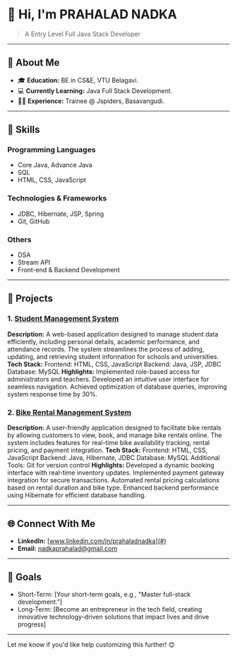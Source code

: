 # **👋 Hi, I'm PRAHALAD NADKA**

> A Entry Level Full Java Stack Developer

---

## **🌟 About Me**

- 🎓 **Education:** BE in CS&E, VTU Belagavi.  
- 💻 **Currently Learning:** Java Full Stack Development.  
- 👩‍💻 **Experience:** Trainee @ Jspiders, Basavangudi.

---

## **💼 Skills**

### **Programming Languages**  
- Core Java, Advance Java  
- SQL  
- HTML, CSS, JavaScript  

### **Technologies & Frameworks**  
- JDBC, Hibernate, JSP, Spring
- Git, GitHub  

### **Others**  
- DSA  
- Stream API  
- Front-end & Backend Development  

---

## **📂 Projects**

### 1. **[Student Management System](#)**  
   **Description:** A web-based application designed to manage student data efficiently, including personal details, academic performance, and attendance records. The system streamlines the process of adding, updating, and retrieving student information for schools and universities. 
   **Tech Stack:** Frontend: HTML, CSS, JavaScript
                   Backend: Java, JSP, JDBC
                   Database: MySQL 
   **Highlights:** Implemented role-based access for administrators and teachers.
                   Developed an intuitive user interface for seamless navigation.
                   Achieved optimization of database queries, improving system response time by 30%.

### 2. **[Bike Rental Management System](#)**  
   **Description:** A user-friendly application designed to facilitate bike rentals by allowing customers to view, book, and manage bike rentals online. The system includes features for real-time bike availability tracking, rental pricing, and payment integration. 
   **Tech Stack:** Frontend: HTML, CSS, JavaScript
Backend: Java, Hibernate, JDBC
Database: MySQL
Additional Tools: Git for version control
   **Highlights:** Developed a dynamic booking interface with real-time inventory updates.
Implemented payment gateway integration for secure transactions.
Automated rental pricing calculations based on rental duration and bike type.
Enhanced backend performance using Hibernate for efficient database handling.

---

## **🌐 Connect With Me**

- **LinkedIn:** [www.linkedin.com/in/prahaladnadka](#)    
- **Email:** nadkaprahalad@gmail.com 

---

## **🚀 Goals**

- Short-Term: [Your short-term goals, e.g., "Master full-stack development."]  
- Long-Term: [Become an entrepreneur in the tech field, creating innovative technology-driven solutions that impact lives and drive progress]

---

Let me know if you'd like help customizing this further! 😊
